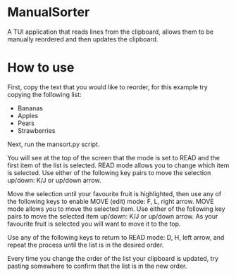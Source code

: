 # ManualSorter
A TUI application that reads lines from the clipboard, allows them to be manually reordered and then updates the clipboard.

# How to use
First, copy the text that you would like to reorder, for this example try copying the following list:
- Bananas
- Apples
- Pears
- Strawberries

Next, run the mansort.py script.

You will see at the top of the screen that the mode is set to READ and the first item of the list is selected. READ mode allows you to change which item is selected. Use either of the following key pairs to move the selection up/down: K/J or up/down arrow.

Move the selection until your favourite fruit is highlighted, then use any of the following keys to enable MOVE (edit) mode: F, L, right arrow. MOVE mode allows you to move the selected item. Use either of the following key pairs to move the selected item up/down: K/J or up/down arrow. As your favourite fruit is selected you will want to move it to the top.

Use any of the following keys to return to READ mode: D, H, left arrow, and repeat the process until the list is in the desired order.

Every time you change the order of the list your clipboard is updated, try pasting somewhere to confirm that the list is in the new order.

